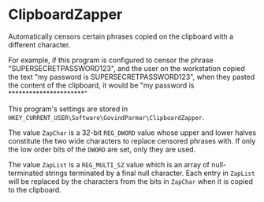 # ClipboardZapper
Automatically censors certain phrases copied on the clipboard with a different character.
                                                                 
For example, if this program is configured to censor the phrase "SUPERSECRETPASSWORD123", and the user on the workstation copied the text "my password is SUPERSECRETPASSWORD123", when they pasted the content of the clipboard, it would be "my password is **********************"

This program's settings are stored in `HKEY_CURRENT_USER\Software\GovindParmar\ClipboardZapper`. 

The value `ZapChar` is a 32-bit `REG_DWORD` value whose upper and lower halves constitute the two wide characters to replace censored phrases with.
If only the low order bits of the `DWORD` are set, only they are used.

The value `ZapList` is a `REG_MULTI_SZ` value which is an array of null-terminated strings terminated by a final null character. Each entry in `ZapList` will be replaced by the characters from the bits in `ZapChar` when it is copied to the clipboard.
